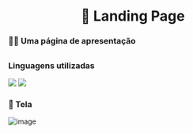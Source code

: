 # <div align="center"> 🤖 Landing Page</div>

### <div> 👨‍💻 Uma página de apresentação</div>

##
### <div>Linguagens utilizadas</div>
<div>
  <img src="https://img.shields.io/badge/HTML5-E34F26?style=for-the-badge&logo=html5&logoColor=white">
  <img src="https://img.shields.io/badge/CSS3-1572B6?style=for-the-badge&logo=css3&logoColor=white">
</div>

### 🎨 Tela
![image](https://user-images.githubusercontent.com/110926410/185817599-a5c893b4-5ca6-4bb5-b815-fc5256357721.png)
